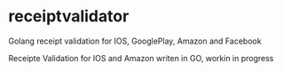 # receiptvalidator
Golang receipt validation for IOS, GooglePlay, Amazon and Facebook

Receipte Validation for IOS and Amazon writen in GO, workin in progress
